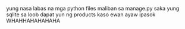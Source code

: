 yung nasa labas na mga python files maliban sa manage.py saka yung sqlite sa loob dapat yun ng products kaso ewan ayaw ipasok WHAHHAHAHAHAHA
